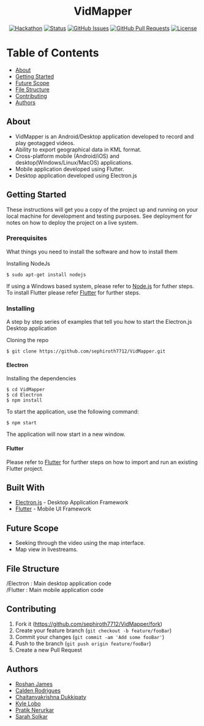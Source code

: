 <div align="center">

  # VidMapper

  [![Hackathon](https://img.shields.io/badge/hackathon-Mumbai-orange.svg)](http://mumbaihackathon.in/) 
  [![Status](https://img.shields.io/badge/status-inactive-red.svg)]()
  [![GitHub Issues](https://img.shields.io/github/issues/sephiroth7712/VidMapper.svg)](https://github.com/sephiroth7712/VidMapper/issues)
  [![GitHub Pull Requests](https://img.shields.io/github/issues-pr/sephiroth7712/VidMapper.svg)](https://github.com/sephiroth7712/VidMapper/pulls)
  [![License](https://img.shields.io/badge/license-GNU-blue.svg)](LICENSE.md)

</div>

# Table of Contents
+ [About](#description)
+ [Getting Started](#getting_started)
+ [Future Scope](#future_scope)
+ [File Structure](#file_structure)
+ [Contributing](#contributing)
+ [Authors](#authors)

## About<a name="description"></a>
+ VidMapper is an Android/Desktop application developed to record and play geotagged videos.
+ Ability to export geographical data in KML format. 
+ Cross-platform mobile (Android/iOS) and desktop(Windows/Linux/MacOS) applications.
+ Mobile application developed using Flutter.
+ Desktop application developed using Electron.js

## Getting Started<a name="getting_started"></a>

These instructions will get you a copy of the project up and running on your local machine for development and testing purposes. See deployment for notes on how to deploy the project on a live system.

### Prerequisites

What things you need to install the software and how to install them

Installing NodeJs
```
$ sudo apt-get install nodejs
```

If using a Windows based system, please refer to [Node.js](https://nodejs.org/en/download/) for futher steps.
To install Flutter please refer [Flutter](https://flutter.dev/docs/get-started/install) for further steps.

### Installing

A step by step series of examples that tell you how to start the Electron.js Desktop application

Cloning the repo
```
$ git clone https://github.com/sephiroth7712/VidMapper.git
```
#### Electron
Installing the dependencies
```
$ cd VidMapper
$ cd Electron
$ npm install
```
To start the application, use the following command:
```
$ npm start
```
The application will now start in a new window.

#### Flutter
Please refer to [Flutter](https://flutter.dev/docs/get-started/install) for further steps on how to import and run an existing Flutter project.

## Built With<a name="built_with"></a>
+ [Electron.js](https://www.electronjs.org/) - Desktop Application Framework
+ [Flutter](https://flutter.dev/) - Mobile UI Framework

## Future Scope<a name="future_scope"></a>
+ Seeking through the video using the map interface.
+ Map view in livestreams.

## File Structure <a name="file_structure"></a>
/Electron  : Main desktop application code <br>
/Flutter   : Main mobile application code <br>

## Contributing<a name="contributing"></a>

1. Fork it (<https://github.com/sephiroth7712/VidMapper/fork>)
2. Create your feature branch (`git checkout -b feature/fooBar`)
3. Commit your changes (`git commit -am 'Add some fooBar'`)
4. Push to the branch (`git push origin feature/fooBar`)
5. Create a new Pull Request

## Authors<a name="authors"></a>

+ [Roshan James](https://github.com/sephiroth7712) <br>
+ [Calden Rodrigues](https://github.com/caldenrodrigues) <br>
+ [Chaitanyakrishna Dukkipaty](https://github/chaitanyadukkipaty) <br>
+ [Kyle Lobo](https://github.com/kylelobo) <br>
+ [Pratik Nerurkar](https://github.com/PlayPratz) <br>
+ [Sarah Solkar](https://github.com/SarahSolkar)

